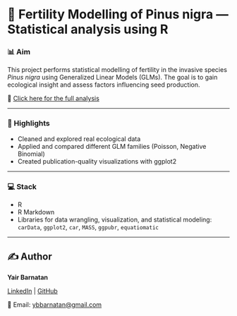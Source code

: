 # 🌲 Fertility Modelling of Pinus nigra — Statistical analysis using R

### 📊 Aim
This project performs statistical modelling of fertility in the invasive species _Pinus nigra_ using Generalized Linear Models (GLMs). The goal is to gain ecological insight and assess factors influencing seed production.

📄 [Click here for the full analysis](https://ybarnatan.github.io/glm-poi-bn/)

---

### 📌 Highlights
* Cleaned and explored real ecological data
* Applied and compared different GLM families (Poisson, Negative Binomial)
* Created publication-quality visualizations with ggplot2

---

### 💻 Stack
* R
* R Markdown 
* Libraries for data wrangling, visualization, and statistical modeling: `carData`, `ggplot2`, `car`, `MASS`, `ggpubr`, `equatiomatic`

---

## ✍️ **Author**  

**Yair Barnatan**

[LinkedIn](https://www.linkedin.com/in/yair-barnatan/) | [GitHub](https://github.com/ybarnatan)

📧 Email: ybbarnatan@gmail.com
